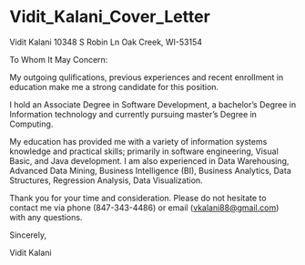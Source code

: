 # Vidit_Kalani_Cover_Letter

Vidit Kalani
10348 S Robin Ln
Oak Creek, WI-53154

To Whom It May Concern:

My outgoing qulifications, previous experiences and recent enrollment in education make me a strong candidate for this position.

I hold an Associate Degree in Software Development, a bachelor’s Degree in Information technology and currently pursuing 
master’s Degree in Computing.

My education has provided me with a variety of information systems knowledge and practical skills; primarily in software 
engineering, Visual Basic, and Java development. I am also experienced in Data Warehousing, Advanced Data Mining, 
Business Intelligence (BI), Business Analytics, Data Structures, Regression Analysis, Data Visualization.

Thank you for your time and consideration. Please do not hesitate to contact me via phone (847-343-4486) or 
email (vkalani88@gmail.com) with any questions.

Sincerely,

Vidit Kalani
